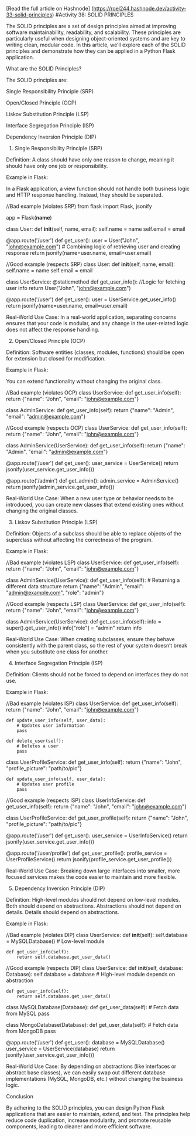 [Read the full article on Hashnode] (https://roel244.hashnode.dev/activity-33-solid-principles)
#Activity 38: SOLID PRINCIPLES


The SOLID principles are a set of design principles aimed at improving software maintainability, readability, and scalability. These principles are particularly useful when designing object-oriented systems and are key to writing clean, modular code. In this article, we’ll explore each of the SOLID principles and demonstrate how they can be applied in a Python Flask application.

What are the SOLID Principles?

The SOLID principles are:

Single Responsibility Principle (SRP)

Open/Closed Principle (OCP)

Liskov Substitution Principle (LSP)

Interface Segregation Principle (ISP)

Dependency Inversion Principle (DIP)

1. Single Responsibility Principle (SRP)

Definition: A class should have only one reason to change, meaning it should have only one job or responsibility.

Example in Flask:

In a Flask application, a view function should not handle both business logic and HTTP response handling. Instead, they should be separated.

//Bad example (violates SRP)
from flask import Flask, jsonify

app = Flask(__name__)

class User:
    def __init__(self, name, email):
        self.name = name
        self.email = email

@app.route('/user')
def get_user():
    user = User("John", "john@example.com")
    # Combining logic of retrieving user and creating response
    return jsonify(name=user.name, email=user.email)

//Good example (respects SRP)
class User:
    def __init__(self, name, email):
        self.name = name
        self.email = email

class UserService:
    @staticmethod
    def get_user_info():
        //Logic for fetching user info
        return User("John", "john@example.com")

@app.route('/user')
def get_user():
    user = UserService.get_user_info()
    return jsonify(name=user.name, email=user.email)


Real-World Use Case: In a real-world application, separating concerns ensures that your code is modular, and any change in the user-related logic does not affect the response handling.

2. Open/Closed Principle (OCP)

Definition: Software entities (classes, modules, functions) should be open for extension but closed for modification.

Example in Flask:

You can extend functionality without changing the original class.

//Bad example (violates OCP)
class UserService:
    def get_user_info(self):
        return {"name": "John", "email": "john@example.com"}

class AdminService:
    def get_user_info(self):
        return {"name": "Admin", "email": "admin@example.com"}

//Good example (respects OCP)
class UserService:
    def get_user_info(self):
        return {"name": "John", "email": "john@example.com"}

class AdminService(UserService):
    def get_user_info(self):
        return {"name": "Admin", "email": "admin@example.com"}

@app.route('/user')
def get_user():
    user_service = UserService()
    return jsonify(user_service.get_user_info())

@app.route('/admin')
def get_admin():
    admin_service = AdminService()
    return jsonify(admin_service.get_user_info())


Real-World Use Case: When a new user type or behavior needs to be introduced, you can create new classes that extend existing ones without changing the original classes.

3. Liskov Substitution Principle (LSP)

Definition: Objects of a subclass should be able to replace objects of the superclass without affecting the correctness of the program.

Example in Flask:

//Bad example (violates LSP)
class UserService:
    def get_user_info(self):
        return {"name": "John", "email": "john@example.com"}

class AdminService(UserService):
    def get_user_info(self):
        # Returning a different data structure
        return {"name": "Admin", "email": "admin@example.com", "role": "admin"}

//Good example (respects LSP)
class UserService:
    def get_user_info(self):
        return {"name": "John", "email": "john@example.com"}

class AdminService(UserService):
    def get_user_info(self):
        info = super().get_user_info()
        info["role"] = "admin"
        return info


Real-World Use Case: When creating subclasses, ensure they behave consistently with the parent class, so the rest of your system doesn’t break when you substitute one class for another.

4. Interface Segregation Principle (ISP)

Definition: Clients should not be forced to depend on interfaces they do not use.

Example in Flask:

//Bad example (violates ISP)
class UserService:
    def get_user_info(self):
        return {"name": "John", "email": "john@example.com"}

    def update_user_info(self, user_data):
        # Updates user information
        pass

    def delete_user(self):
        # Deletes a user
        pass

class UserProfileService:
    def get_user_info(self):
        return {"name": "John", "profile_picture": "path/to/pic"}

    def update_user_info(self, user_data):
        # Updates user profile
        pass

//Good example (respects ISP)
class UserInfoService:
    def get_user_info(self):
        return {"name": "John", "email": "john@example.com"}

class UserProfileService:
    def get_user_profile(self):
        return {"name": "John", "profile_picture": "path/to/pic"}

@app.route('/user')
def get_user():
    user_service = UserInfoService()
    return jsonify(user_service.get_user_info())

@app.route('/user/profile')
def get_user_profile():
    profile_service = UserProfileService()
    return jsonify(profile_service.get_user_profile())


Real-World Use Case: Breaking down large interfaces into smaller, more focused services makes the code easier to maintain and more flexible.

5. Dependency Inversion Principle (DIP)

Definition: High-level modules should not depend on low-level modules. Both should depend on abstractions. Abstractions should not depend on details. Details should depend on abstractions.

Example in Flask:

//Bad example (violates DIP)
class UserService:
    def __init__(self):
        self.database = MySQLDatabase()  # Low-level module

    def get_user_info(self):
        return self.database.get_user_data()

//Good example (respects DIP)
class UserService:
    def __init__(self, database: Database):
        self.database = database  # High-level module depends on abstraction

    def get_user_info(self):
        return self.database.get_user_data()

class MySQLDatabase(Database):
    def get_user_data(self):
        # Fetch data from MySQL
        pass

class MongoDatabase(Database):
    def get_user_data(self):
        # Fetch data from MongoDB
        pass

@app.route('/user')
def get_user():
    database = MySQLDatabase()
    user_service = UserService(database)
    return jsonify(user_service.get_user_info())


Real-World Use Case: By depending on abstractions (like interfaces or abstract base classes), we can easily swap out different database implementations (MySQL, MongoDB, etc.) without changing the business logic.

Conclusion

By adhering to the SOLID principles, you can design Python Flask applications that are easier to maintain, extend, and test. The principles help reduce code duplication, increase modularity, and promote reusable components, leading to cleaner and more efficient software.

